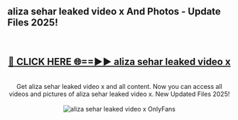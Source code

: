 <h2>aliza sehar leaked video x And Photos - Update Files 2025!</h2>
<br>
<div align="center">
<h2><a href="https://linkcuts.com/hfmhzwbr" rel="nofollow">🔴 CLICK HERE 🌐==►► aliza sehar leaked video x</a></h2>
<br>
Get aliza sehar leaked video x and all content. Now you can access all videos and pictures of aliza sehar leaked video x. New Updated Files 2025!
<br>
<br>
<a href="https://linkcuts.com/hfmhzwbr" rel="nofollow" data-target="animated-image.originalLink"><img src="https://i.ibb.co.com/WyWwxjT/player-gif2.gif" alt="aliza sehar leaked video x OnlyFans" style="max-width: 100%; display: inline-block;" data-target="animated-image.originalImage"></a>
</div>
<br>